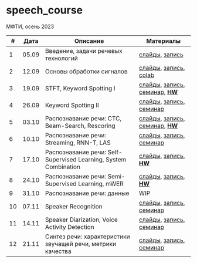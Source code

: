 # speech_course

МФТИ, осень 2023

| # | Дата | Описание | Материалы |
|---------|------|-------------|---------|
| 1 | 05.09 | Введение, задачи речевых технологий | [слайды](https://docs.google.com/presentation/d/1R4BkYZFOouc8taAUF2jOTBnCMb8Q-sekD-ycGvuU-U0), [запись](https://youtu.be/EhZ0zpdnogw) |
| 2 | 12.09 | Основы обработки сигналов | [слайды](https://docs.google.com/presentation/d/1GRCp6yJeyNAwXD6uKcYvKZ759mg4NIriUGpTZCHCIQ0), [запись](https://youtu.be/kifdwZpBmkc), [colab](https://colab.research.google.com/github/georgygospodinov/speech_course/blob/main/week02/dsp_basics.ipynb) |
| 3 | 19.09 | STFT, Keyword Spotting I | [слайды](https://docs.google.com/presentation/d/1BrZKWqVTDUfKYzQZU6KKJEIAkWuPZUPAVV_K39s2hnM/edit?usp=sharing), [запись](https://youtu.be/X-wEMzlwCRs), [семинар](./week03/spectrogram.ipynb), **[HW](./kws/)** |
| 4 | 26.09 | Keyword Spotting II | [слайды](https://docs.google.com/presentation/d/1sP67ibqsOFCDBSOhcUKkynD4WbrNJ3w3onlR-5MURpo), [запись](https://youtu.be/yUIG2959o54), [семинар](./week04/) |
| 5 | 03.10 | Распознавание речи: СTC, Beam-Search, Rescoring| [слайды](https://docs.google.com/presentation/d/1QxzEF5UQujgBgrDNinn_BbQNGDGNhr_AYXvWXASmU-w), [запись](https://youtu.be/LvZEyabIH20), [семинар](./week05/seminar_notebook.ipynb), **[HW](./week05/HW.md)** |
| 6 | 10.10 | Распознавание речи: Streaming, RNN-T, LAS | [слайды](https://docs.google.com/presentation/d/1YFR5M3TL-KJY1jANiYbZ67gC3SDQaaPnQKJ8UbwdDfo/edit?usp=sharing), [запись](https://youtu.be/lnaCmt4hKjY), [семинар](./week06/conformer_las.ipynb) |
| 7 | 17.10 | Распознавание речи: Self-Supervised Learning, System Combination | [слайды](https://docs.google.com/presentation/d/1ZaPxpG11BHDJtywA7OwNEoGzoIl_cQ3u8Z1Wcvbr6s4/edit?usp=sharing), [запись](https://youtu.be/g5T1w3lmQx4), **[HW](./week07/HW.md)** |
| 8 | 24.10 | Распознавание речи: Semi-Supervised Learning, mWER | [слайды](./week08/l8_asr_semi_supervised.pdf), [запись](https://youtu.be/Xv_s72oSku8), **[HW](https://colab.research.google.com/drive/19DXSYuoD8v3ocE_NZKPpuqBqZqYHuOu9?usp=sharing)** |
| 9 | 31.10 | Распознавание речи: данные | WIP  |
| 10 | 07.11 | Speaker Recognition | [слайды](https://docs.google.com/presentation/d/1hVbDMEdEGObtzkv-21RYJGW0VLIB4mFUyqZ2AP4tF7k/edit?usp=sharing), [запись](https://youtu.be/YxLzmvXc8us), [семинар](./week10/visualize.ipynb) |
| 11 | 14.11 | Speaker Diarization, Voice Activity Detection | [слайды](./week11/l11_diarization_vad.pdf), [запись](https://youtu.be/PzaQ-S4hvAQ), [семинар](./week11/segmenting_model_finetune.ipynb) |
| 12 | 21.11 | Синтез речи: характеристики звучащей речи, метрики качества | [слайды](./week12/l12_tts_intro_metrics.pdf), [запись](https://youtu.be/RiNj--KvqF8), [семинар](./week12/seminar.ipynb) |
